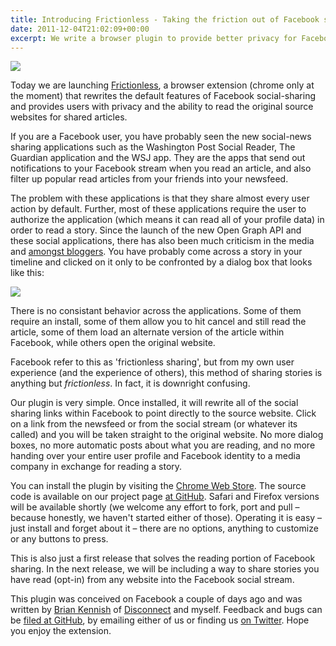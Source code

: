 ```yaml
---
title: Introducing Frictionless - Taking the friction out of Facebook social-sharing applications
date: 2011-12-04T21:02:09+00:00
excerpt: We write a browser plugin to provide better privacy for Facebook users
---
```



<img src="https://github.com/byoogle/frictionless/raw/master/collateral/promo.png"/>

Today we are launching [Frictionless](https://chrome.google.com/webstore/detail/ajingfifiphifhhjfmfcpklnphcijocg), a browser extension (chrome only at the moment) that rewrites the default features of Facebook social-sharing and provides users with privacy and the ability to read the original source websites for shared articles.

If you are a Facebook user, you have probably seen the new social-news sharing applications such as the Washington Post Social Reader, The Guardian application and the WSJ app. They are the apps that send out notifications to your Facebook stream when you read an article, and also filter up popular read articles from your friends into your newsfeed.

The problem with these applications is that they share almost every user action by default. Further, most of these applications require the user to authorize the application (which means it can read all of your profile data) in order to read a story. Since the launch of the new Open Graph API and these social applications, there has also been much criticism in the media and [amongst bloggers](http://news.cnet.com/8301-31322_3-57324406-256/how-facebook-is-ruining-sharing/). You have probably come across a story in your timeline and clicked on it only to be confronted by a dialog box that looks like this:

<img src="https://img.skitch.com/20111204-n7d44snb1w7ud671gkfc7wu985.jpg"/>

There is no consistant behavior across the applications. Some of them require an install, some of them allow you to hit cancel and still read the article, some of them load an alternate version of the article within Facebook, while others open the original website.

Facebook refer to this as 'frictionless sharing', but from my own user experience (and the experience of others), this method of sharing stories is anything but *frictionless*. In fact, it is downright confusing.

Our plugin is very simple. Once installed, it will rewrite all of the social sharing links within Facebook to point directly to the source website. Click on a link from the newsfeed or from the social stream (or whatever its called) and you will be taken straight to the original website. No more dialog boxes, no more automatic posts about what you are reading, and no more handing over your entire user profile and Facebook identity to a media company in exchange for reading a story.

You can install the plugin by visiting the [Chrome Web Store](https://chrome.google.com/webstore/detail/ajingfifiphifhhjfmfcpklnphcijocg). The source code is available on our project page [at GitHub](https://github.com/byoogle/frictionless/). Safari and Firefox versions will be available shortly (we welcome any effort to fork, port and pull – because honestly, we haven't started either of those). Operating it is easy – just install and forget about it – there are no options, anything to customize or any buttons to press.

This is also just a first release that solves the reading portion of Facebook sharing. In the next release, we will be including a way to share stories you have read (opt-in) from any website into the Facebook social stream.

This plugin was conceived on Facebook a couple of days ago and was written by [Brian Kennish](http://twitter.com/byoogle) of [Disconnect](http://disconnect.me/) and myself. Feedback and bugs can be [filed at GitHub](http://github.com/byoogle/frictionless/issues), by emailing either of us or finding us [on Twitter](http://www.twitter.com/nikcub). Hope you enjoy the extension.

